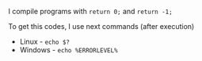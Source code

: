 I compile programs with `return 0;` and `return -1;`

To get this codes, I use next commands (after execution)
- Linux - `echo $?`
- Windows - `echo %ERRORLEVEL%`

